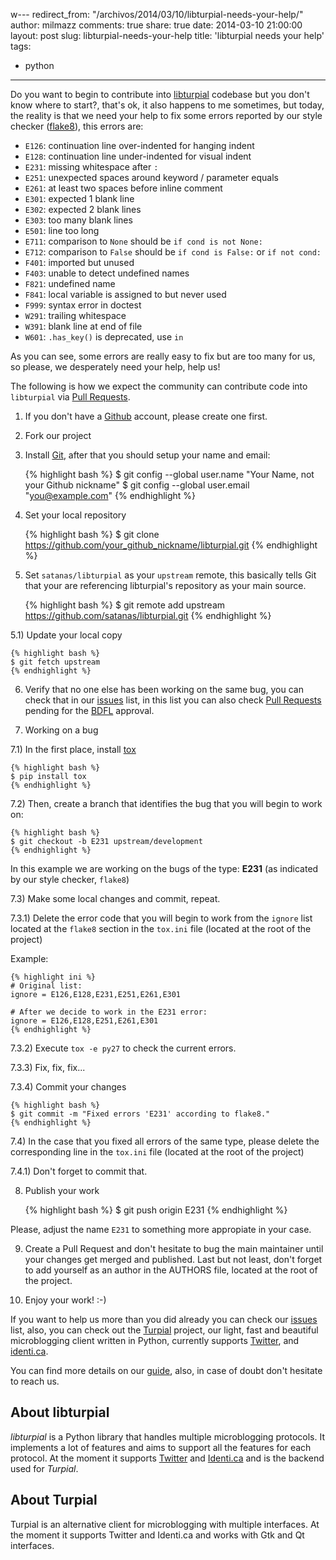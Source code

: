 w---
redirect_from: "/archivos/2014/03/10/libturpial-needs-your-help/"
author: milmazz
comments: true
share: true
date: 2014-03-10 21:00:00
layout: post
slug: libturpial-needs-your-help
title: 'libturpial needs your help'
tags:
- python
---

Do you want to begin to contribute into [libturpial][] codebase but you don't
know where to start?, that's ok, it also happens to me sometimes, but today, the
reality is that we need your help to fix some errors reported by our style
checker ([flake8][])<!--more-->, this errors are:

* `E126`: continuation line over-indented for hanging indent
* `E128`: continuation line under-indented for visual indent
* `E231`: missing whitespace after `:`
* `E251`: unexpected spaces around keyword / parameter equals
* `E261`: at least two spaces before inline comment
* `E301`: expected 1 blank line
* `E302`: expected 2 blank lines
* `E303`: too many blank lines
* `E501`: line too long
* `E711`: comparison to `None` should be `if cond is not None:`
* `E712`: comparison to `False` should be `if cond is False:` or `if not cond:`
* `F401`: imported but unused
* `F403`: unable to detect undefined names
* `F821`: undefined name
* `F841`: local variable is assigned to but never used
* `F999`: syntax error in doctest
* `W291`: trailing whitespace
* `W391`: blank line at end of file
* `W601`: `.has_key()` is deprecated, use `in`

As you can see, some errors are really easy to fix but are too many for us, so
please, we desperately need your help, help us!

The following is how we expect the community can contribute code into
`libturpial` via [Pull Requests][pull-requests].

1) If you don't have a [Github][] account, please create one first.

2) Fork our project

3) Install [Git][], after that you should setup your name and email:

    {% highlight bash %}
    $ git config --global user.name "Your Name, not your Github nickname"
    $ git config --global user.email "you@example.com"
    {% endhighlight %}

4) Set your local repository

    {% highlight bash %}
    $ git clone https://github.com/your_github_nickname/libturpial.git
    {% endhighlight %}

5) Set `satanas/libturpial` as your `upstream` remote, this basically tells Git
that your are referencing libturpial's repository as your main source.

    {% highlight bash %}
    $ git remote add upstream https://github.com/satanas/libturpial.git
    {% endhighlight %}

5.1) Update your local copy

    {% highlight bash %}
    $ git fetch upstream
    {% endhighlight %}

6) Verify that no one else has been working on the same bug, you can check that
in our [issues][] list, in this list you can also check
[Pull Requests][pull-requests] pending for the [BDFL][] approval.

7) Working on a bug

7.1) In the first place, install [tox][]

    {% highlight bash %}
    $ pip install tox
    {% endhighlight %}

7.2) Then, create a branch that identifies the bug that you will begin to work
on:

    {% highlight bash %}
    $ git checkout -b E231 upstream/development
    {% endhighlight %}

In this example we are working on the bugs of the type: **E231** (as indicated
by our style checker, `flake8`)

7.3) Make some local changes and commit, repeat.

7.3.1) Delete the error code that you will begin to work from the `ignore` list
located at the `flake8` section in the `tox.ini` file (located at the root of
the project)

Example:

    {% highlight ini %}
    # Original list:
    ignore = E126,E128,E231,E251,E261,E301

    # After we decide to work in the E231 error:
    ignore = E126,E128,E251,E261,E301
    {% endhighlight %}

7.3.2) Execute `tox -e py27` to check the current errors.

7.3.3) Fix, fix, fix...

7.3.4) Commit your changes

    {% highlight bash %}
    $ git commit -m "Fixed errors 'E231' according to flake8."
    {% endhighlight %}

7.4) In the case that you fixed all errors of the same type, please delete the
corresponding line in the `tox.ini` file (located at the root of the project)

7.4.1) Don't forget to commit that.

8) Publish your work

    {% highlight bash %}
    $ git push origin E231
    {% endhighlight %}

Please, adjust the name `E231` to something more appropiate in your case.

9) Create a Pull Request and don't hesitate to bug the main maintainer until
your changes get merged and published. Last but not least, don't forget to add
yourself as an author in the AUTHORS file, located at the root of the project.

10) Enjoy your work! :-)

If you want to help us more than you did already you can check our [issues][]
list, also, you can check out the [Turpial][] project, our light, fast and
beautiful microblogging client written in Python, currently supports
[Twitter][], and [identi.ca][].

You can find more details on our [guide][], also, in case
of doubt don't hesitate to reach us.

## About libturpial

*libturpial* is a Python library that handles multiple microblogging protocols.
It  implements a lot of features and aims to support all the features for each
protocol. At the moment it supports [Twitter][] and [Identi.ca][] and is the
backend  used for *Turpial*.

## About Turpial

Turpial is an alternative client for microblogging with multiple interfaces. At
the moment it supports Twitter and Identi.ca and works with Gtk and Qt
interfaces.

[libturpial]: https://github.com/satanas/libturpial
[Turpial]: https://github.com/satanas/Turpial
[flake8]: https://pypi.python.org/pypi/flake8‎
[Github]: https://github.com
[Git]: http://git-scm.com/download
[issues]: https://github.com/satanas/libturpial/issues
[guide]: http://libturpial.readthedocs.org/en/latest/
[Twitter]: https://twitter.com
[identi.ca]: https://identi.ca
[pull-requests]: https://help.github.com/articles/using-pull-requests
[BDFL]: http://en.wikipedia.org/wiki/Benevolent_Dictator_for_Life‎
[tox]: https://pypi.python.org/pypi/tox‎
